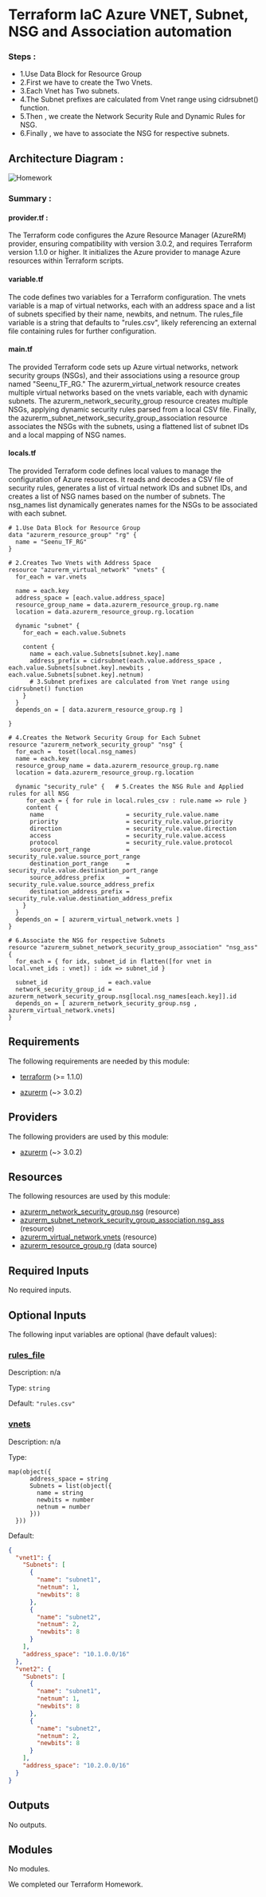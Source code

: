 <!-- BEGIN_TF_DOCS -->
# Terraform IaC Azure VNET, Subnet, NSG and Association automation

### Steps :
- 1.Use Data Block for Resource Group
- 2.First we have to create the Two Vnets.
- 3.Each Vnet has Two subnets.
- 4.The Subnet prefixes are calculated from Vnet range using cidrsubnet() function.
- 5.Then , we create the Network Security Rule and Dynamic Rules for NSG.
- 6.Finally , we have to associate the NSG for respective subnets.

 ## Architecture Diagram :

 ![Homework](https://github.com/srinivasan2022/Terraform_Homework/assets/118502121/678b71fd-d90b-4ea5-8549-061aae72a3b8)

### Summary :
#### provider.tf : 
The Terraform code configures the Azure Resource Manager (AzureRM) provider, ensuring compatibility with version 3.0.2, and requires Terraform version 1.1.0 or higher. It initializes the Azure provider to manage Azure resources within Terraform scripts.
#### variable.tf
The code defines two variables for a Terraform configuration. The vnets variable is a map of virtual networks, each with an address space and a list of subnets specified by their name, newbits, and netnum. The rules_file variable is a string that defaults to "rules.csv", likely referencing an external file containing rules for further configuration.
#### main.tf
The provided Terraform code sets up Azure virtual networks, network security groups (NSGs), and their associations using a resource group named "Seenu_TF_RG." The azurerm_virtual_network resource creates multiple virtual networks based on the vnets variable, each with dynamic subnets. The azurerm_network_security_group resource creates multiple NSGs, applying dynamic security rules parsed from a local CSV file. Finally, the azurerm_subnet_network_security_group_association resource associates the NSGs with the subnets, using a flattened list of subnet IDs and a local mapping of NSG names.
#### locals.tf
The provided Terraform code defines local values to manage the configuration of Azure resources. It reads and decodes a CSV file of security rules, generates a list of virtual network IDs and subnet IDs, and creates a list of NSG names based on the number of subnets. The nsg_names list dynamically generates names for the NSGs to be associated with each subnet.

```hcl
# 1.Use Data Block for Resource Group
data "azurerm_resource_group" "rg" {
  name = "Seenu_TF_RG"
}

# 2.Creates Two Vnets with Address Space
resource "azurerm_virtual_network" "vnets" {
  for_each = var.vnets

  name = each.key
  address_space = [each.value.address_space]
  resource_group_name = data.azurerm_resource_group.rg.name
  location = data.azurerm_resource_group.rg.location

  dynamic "subnet" {
    for_each = each.value.Subnets

    content {
      name = each.value.Subnets[subnet.key].name
      address_prefix = cidrsubnet(each.value.address_space , each.value.Subnets[subnet.key].newbits , each.value.Subnets[subnet.key].netnum)
      # 3.Subnet prefixes are calculated from Vnet range using cidrsubnet() function 
    }
  }
  depends_on = [ data.azurerm_resource_group.rg ]

}

# 4.Creates the Network Security Group for Each Subnet
resource "azurerm_network_security_group" "nsg" {       
  for_each =  toset(local.nsg_names)
  name = each.key
  resource_group_name = data.azurerm_resource_group.rg.name
  location = data.azurerm_resource_group.rg.location

  dynamic "security_rule" {   # 5.Creates the NSG Rule and Applied rules for all NSG                            
     for_each = { for rule in local.rules_csv : rule.name => rule }
     content {
      name                       = security_rule.value.name
      priority                   = security_rule.value.priority
      direction                  = security_rule.value.direction
      access                     = security_rule.value.access
      protocol                   = security_rule.value.protocol
      source_port_range          = security_rule.value.source_port_range
      destination_port_range     = security_rule.value.destination_port_range
      source_address_prefix      = security_rule.value.source_address_prefix
      destination_address_prefix = security_rule.value.destination_address_prefix
    }
  }
  depends_on = [ azurerm_virtual_network.vnets ]
}

# 6.Associate the NSG for respective Subnets
resource "azurerm_subnet_network_security_group_association" "nsg_ass" {
  for_each = { for idx, subnet_id in flatten([for vnet in local.vnet_ids : vnet]) : idx => subnet_id }

  subnet_id                 = each.value
  network_security_group_id = azurerm_network_security_group.nsg[local.nsg_names[each.key]].id
  depends_on = [ azurerm_network_security_group.nsg , azurerm_virtual_network.vnets]
}

```

<!-- markdownlint-disable MD033 -->
## Requirements

The following requirements are needed by this module:

- <a name="requirement_terraform"></a> [terraform](#requirement\_terraform) (>= 1.1.0)

- <a name="requirement_azurerm"></a> [azurerm](#requirement\_azurerm) (~> 3.0.2)

## Providers

The following providers are used by this module:

- <a name="provider_azurerm"></a> [azurerm](#provider\_azurerm) (~> 3.0.2)

## Resources

The following resources are used by this module:

- [azurerm_network_security_group.nsg](https://registry.terraform.io/providers/hashicorp/azurerm/latest/docs/resources/network_security_group) (resource)
- [azurerm_subnet_network_security_group_association.nsg_ass](https://registry.terraform.io/providers/hashicorp/azurerm/latest/docs/resources/subnet_network_security_group_association) (resource)
- [azurerm_virtual_network.vnets](https://registry.terraform.io/providers/hashicorp/azurerm/latest/docs/resources/virtual_network) (resource)
- [azurerm_resource_group.rg](https://registry.terraform.io/providers/hashicorp/azurerm/latest/docs/data-sources/resource_group) (data source)

<!-- markdownlint-disable MD013 -->
## Required Inputs

No required inputs.

## Optional Inputs

The following input variables are optional (have default values):

### <a name="input_rules_file"></a> [rules\_file](#input\_rules\_file)

Description: n/a

Type: `string`

Default: `"rules.csv"`

### <a name="input_vnets"></a> [vnets](#input\_vnets)

Description: n/a

Type:

```hcl
map(object({
      address_space = string
      Subnets = list(object({
        name = string
        newbits = number
        netnum = number
      }))
  }))
```

Default:

```json
{
  "vnet1": {
    "Subnets": [
      {
        "name": "subnet1",
        "netnum": 1,
        "newbits": 8
      },
      {
        "name": "subnet2",
        "netnum": 2,
        "newbits": 8
      }
    ],
    "address_space": "10.1.0.0/16"
  },
  "vnet2": {
    "Subnets": [
      {
        "name": "subnet1",
        "netnum": 1,
        "newbits": 8
      },
      {
        "name": "subnet2",
        "netnum": 2,
        "newbits": 8
      }
    ],
    "address_space": "10.2.0.0/16"
  }
}
```

## Outputs

No outputs.

## Modules

No modules.

We completed our Terraform Homework.
<!-- END_TF_DOCS -->
